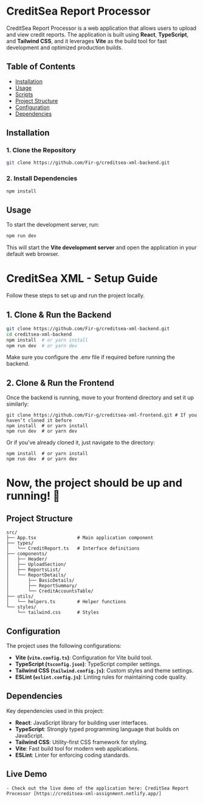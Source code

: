 # CreditSea Report Processor

CreditSea Report Processor is a web application that allows users to upload and view credit reports. The application is built using **React**, **TypeScript**, and **Tailwind CSS**, and it leverages **Vite** as the build tool for fast development and optimized production builds.

## Table of Contents

- [Installation](#installation)
- [Usage](#usage)
- [Scripts](#scripts)
- [Project Structure](#project-structure)
- [Configuration](#configuration)
- [Dependencies](#dependencies)

## Installation

### 1. Clone the Repository

```sh
git clone https://github.com/Fir-g/creditsea-xml-backend.git
```

### 2. Install Dependencies

```sh
npm install
```

## Usage

To start the development server, run:

```sh
npm run dev
```

This will start the **Vite development server** and open the application in your default web browser.

# CreditSea XML - Setup Guide

Follow these steps to set up and run the project locally.

## 1. Clone & Run the Backend

```bash
git clone https://github.com/Fir-g/creditsea-xml-backend.git
cd creditsea-xml-backend
npm install  # or yarn install
npm run dev  # or yarn dev

```

Make sure you configure the .env file if required before running the backend.

## 2. Clone & Run the Frontend
Once the backend is running, move to your frontend directory and set it up similarly:

```git clone https://github.com/Fir-g/creditsea-xml-frontend.git
git clone https://github.com/Fir-g/creditsea-xml-frontend.git # If you haven’t cloned it before
npm install  # or yarn install
npm run dev  # or yarn dev
```

Or if you've already cloned it, just navigate to the directory:
```
npm install  # or yarn install
npm run dev  # or yarn dev
```
# Now, the project should be up and running! 🚀

## Project Structure

```
src/
├── App.tsx               # Main application component
├── types/
│   └── CreditReport.ts   # Interface definitions
├── components/
│   ├── Header/
│   ├── UploadSection/
│   ├── ReportsList/
│   └── ReportDetails/
│       ├── BasicDetails/
│       ├── ReportSummary/
│       └── CreditAccountsTable/
├── utils/
│   └── helpers.ts        # Helper functions
└── styles/
    └── tailwind.css      # Styles
```

## Configuration

The project uses the following configurations:

- **Vite (****`vite.config.ts`****)**: Configuration for Vite build tool.
- **TypeScript (****`tsconfig.json`****)**: TypeScript compiler settings.
- **Tailwind CSS (****`tailwind.config.js`****)**: Custom styles and theme settings.
- **ESLint (****`eslint.config.js`****)**: Linting rules for maintaining code quality.

## Dependencies

Key dependencies used in this project:

- **React**: JavaScript library for building user interfaces.
- **TypeScript**: Strongly typed programming language that builds on JavaScript.
- **Tailwind CSS**: Utility-first CSS framework for styling.
- **Vite**: Fast build tool for modern web applications.
- **ESLint**: Linter for enforcing coding standards.

## Live Demo
    - Check out the live demo of the application here: CreditSea Report Processor [https://creditsea-xml-assignment.netlify.app/]

